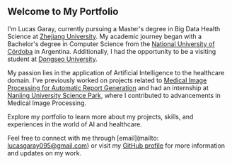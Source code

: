 ## Welcome to My Portfolio

I'm Lucas Garay, currently pursuing a Master's degree in Big Data Health Science at [Zhejiang University](https://www.zju.edu.cn/). My academic journey began with a Bachelor's degree in Computer Science from the [National University of Córdoba](https://www.famaf.unc.edu.ar/) in Argentina. Additionally, I had the opportunity to be a visiting student at [Dongseo University](https://uni.dongseo.ac.kr/eng/).

My passion lies in the application of Artificial Intelligence to the healthcare domain. I've previously worked on projects related to [Medical Image Processing for Automatic Report Generation](https://github.com/lggaray/Medical_Report_Generation) and had an internship at [Nanjing University Science Park](http://www.njusp.com/), where I contributed to advancements in Medical Image Processing.

Explore my portfolio to learn more about my projects, skills, and experiences in the world of AI and healthcare.

Feel free to connect with me through [email](mailto: lucasgaray095@gmail.com) or visit my [GitHub profile](https://github.com/lggaray) for more information and updates on my work.
